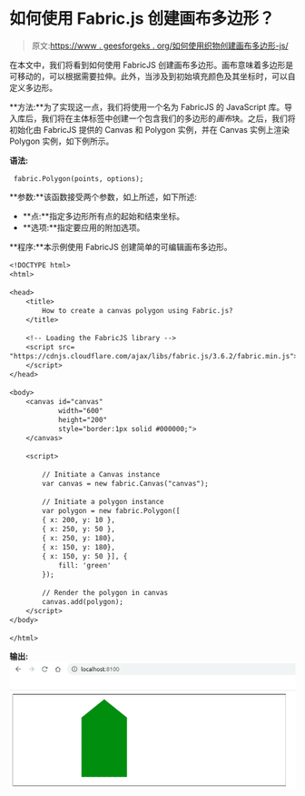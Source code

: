 # 如何使用 Fabric.js 创建画布多边形？

> 原文:[https://www . geesforgeks . org/如何使用织物创建画布多边形-js/](https://www.geeksforgeeks.org/how-to-create-a-canvas-polygon-using-fabric-js/)

在本文中，我们将看到如何使用 FabricJS 创建画布多边形。画布意味着多边形是可移动的，可以根据需要拉伸。此外，当涉及到初始填充颜色及其坐标时，可以自定义多边形。

**方法:**为了实现这一点，我们将使用一个名为 FabricJS 的 JavaScript 库。导入库后，我们将在主体标签中创建一个包含我们的多边形的*画布*块。之后，我们将初始化由 FabricJS 提供的 Canvas 和 Polygon 实例，并在 Canvas 实例上渲染 Polygon 实例，如下例所示。

**语法:**

```
 fabric.Polygon(points, options); 
```

**参数:**该函数接受两个参数，如上所述，如下所述:

*   **点:**指定多边形所有点的起始和结束坐标。
*   **选项:**指定要应用的附加选项。

**程序:**本示例使用 FabricJS 创建简单的可编辑画布多边形。

```
<!DOCTYPE html>
<html>

<head>
    <title>
        How to create a canvas polygon using Fabric.js?
    </title>

    <!-- Loading the FabricJS library -->
    <script src=
"https://cdnjs.cloudflare.com/ajax/libs/fabric.js/3.6.2/fabric.min.js">
    </script>
</head>

<body>
    <canvas id="canvas" 
            width="600" 
            height="200" 
            style="border:1px solid #000000;">
    </canvas>

    <script>

        // Initiate a Canvas instance
        var canvas = new fabric.Canvas("canvas");

        // Initiate a polygon instance
        var polygon = new fabric.Polygon([
        { x: 200, y: 10 },
        { x: 250, y: 50 },
        { x: 250, y: 180},
        { x: 150, y: 180},
        { x: 150, y: 50 }], {
            fill: 'green'
        });

        // Render the polygon in canvas
        canvas.add(polygon);
    </script>
</body>

</html>
```

**输出:**
![](img/2b1ce3da62f69b2168629a65ba3cc7e3.png)
